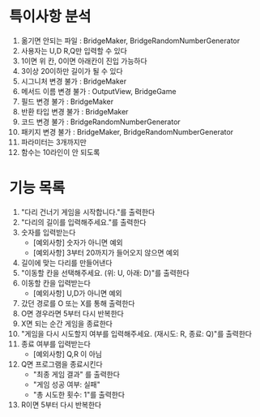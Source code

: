 # 특이사항 분석

1. 옮기면 안되는 파일 : BridgeMaker, BridgeRandomNumberGenerator
2. 사용자는 U,D R,Q만 입력할 수 있다
3. 1이면 위 칸, 0이면 아래칸이 진입 가능하다
4. 3이상 20이하만 길이가 될 수 있다
5. 시그니처 변경 불가 : BridgeMaker
6. 메서드 이름 변경 불가 : OutputView, BridgeGame
7. 필드 변경 불가 : BridgeMaker
8. 반환 타입 변경 불가 : BridgeMaker
9. 코드 변경 불가 : BridgeRandomNumberGenerator
10. 패키지 변경 불가 : BridgeMaker, BridgeRandomNumberGenerator
11. 파라미터는 3개까지만
12. 함수는 10라인이 안 되도록

# 기능 목록

1. "다리 건너기 게임을 시작합니다."를 출력한다
2. "다리의 길이를 입력해주세요."를 출력한다
3. 숫자를 입력받는다
    - [예외사항] 숫자가 아니면 예외
    - [예외사항] 3부터 20까지가 들어오지 않으면 예외
4. 길이에 맞는 다리를 만들어낸다
5. "이동할 칸을 선택해주세요. (위: U, 아래: D)"를 출력한다
6. 이동할 칸을 입력받는다
    - [예외사항] U,D가 아니면 예외
7. 갔던 경로를 O 또는 X를 통해 출력한다
8. O면 경우라면 5부터 다시 반복한다
9. X면 되는 순간 게임을 종료한다
10. "게임을 다시 시도할지 여부를 입력해주세요. (재시도: R, 종료: Q)"를 출력한다
11. 종료 여부를 입력받는다
    - [예외사항] Q,R 이 아님
12. Q면 프로그램을 종료시킨다
    - "최종 게임 결과" 를 출력한다
    - "게임 성공 여부: 실패"
    - "총 시도한 횟수: 1"를 출력한다
13. R이면 5부터 다시 반복한다
